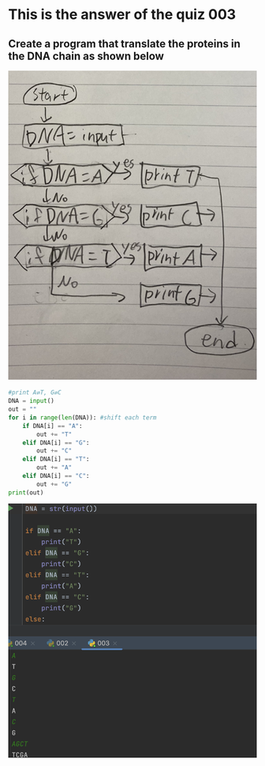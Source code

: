 # This is the answer of the quiz 003
## Create a program that translate the proteins in the DNA chain as shown below

![](https://github.com/yutaro741/unit-1/blob/main/picture/E7393B69-FA46-4805-BF7E-55B9E82615EF.jpg)
```.py
#print A⇄T, G⇄C
DNA = input()
out = ""
for i in range(len(DNA)): #shift each term
    if DNA[i] == "A":
        out += "T"
    elif DNA[i] == "G":
        out += "C"
    elif DNA[i] == "T":
        out += "A"
    elif DNA[i] == "C":
        out += "G"
print(out)
```

![](https://github.com/yutaro741/unit-1/blob/main/picture/%E3%82%B9%E3%82%AF%E3%83%AA%E3%83%BC%E3%83%B3%E3%82%B7%E3%83%A7%E3%83%83%E3%83%88%202022-10-05%2010.53.02.png)
